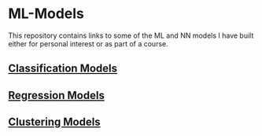 # ML-Models

This repository contains links to some of the ML and NN models I have built either for personal interest or as part of a course.

## [Classification Models](https://github.com/Auckland68/Classification-Models)


## [Regression Models](https://github.com/Auckland68/Regression-Models)


## [Clustering Models](https://github.com/Auckland68/Clustering-Models)
